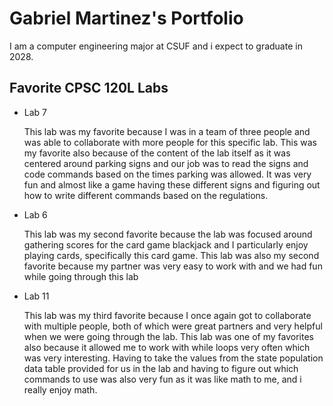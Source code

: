 # Gabriel Martinez's Portfolio

I am a computer engineering major at CSUF and i expect to graduate in 2028. 

## Favorite CPSC 120L Labs

* Lab 7

  This lab was my favorite because I was in a team of three people and was able to collaborate with more people for this specific lab. This was my favorite also because of the content of the lab itself as it was centered around parking signs and our job was to read the signs and code commands based on the times parking was allowed. It was very fun and almost like a game having these different signs and figuring out how to write different commands based on the regulations. 

* Lab 6

  This lab was my second favorite because the lab was focused around gathering scores for the card game blackjack and I particularly enjoy playing cards, specifically this card game. This lab was also my second favorite because my partner was very easy to work with and we had fun while going through this lab

* Lab 11

  This lab was my third favorite because I once again got to collaborate with multiple people, both of which were great partners and very helpful when we were going through the lab. This lab was one of my favorites also because it allowed me to work with while loops very often which was very interesting. Having to take the values from the state population data table provided for us in the lab and having to figure out which commands to use was also very fun as it was like math to me, and i really enjoy math. 
